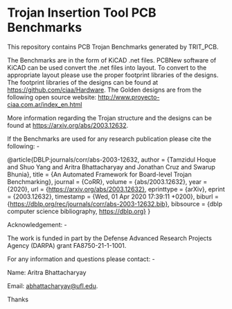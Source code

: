# Trojan Insertion Tool PCB Benchmarks
This repository contains PCB Trojan Benchmarks generated by TRIT_PCB.

The Benchmarks are in the form of KiCAD .net files. PCBNew software of KiCAD can be used convert the .net files into layout.
To convert to the appropriate layout please use the proper footprint libraries of the designs. The footprint libraries of the designs can be found at https://github.com/ciaa/Hardware. 
The Golden designs are from the following open source website: http://www.proyecto-ciaa.com.ar/index_en.html

More information regarding the Trojan structure and the designs can be found at https://arxiv.org/abs/2003.12632.


If the Benchmarks are used for any research publication please cite the following: -

@article{DBLP:journals/corr/abs-2003-12632,
  author    = {Tamzidul Hoque and
               Shuo Yang and
               Aritra Bhattacharyay and
               Jonathan Cruz and
               Swarup Bhunia},
  title     = {An Automated Framework for Board-level Trojan Benchmarking},
  journal   = {CoRR},
  volume    = {abs/2003.12632},
  year      = {2020},
  url       = {https://arxiv.org/abs/2003.12632},
  eprinttype = {arXiv},
  eprint    = {2003.12632},
  timestamp = {Wed, 01 Apr 2020 17:39:11 +0200},
  biburl    = {https://dblp.org/rec/journals/corr/abs-2003-12632.bib},
  bibsource = {dblp computer science bibliography, https://dblp.org}
}

Acknowledgement: -

The work is funded in part by the Defense Advanced Research Projects Agency (DARPA) grant FA8750-21-1-1001. 

For any information and questions please contact: -

Name: Aritra Bhattacharyay 

Email: abhattacharyay@ufl.edu.

Thanks


